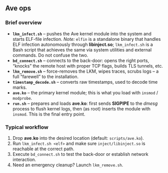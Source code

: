 ## Ave ops

### Brief overview

* **`lkm_infect.sh`** – pushes the Ave kernel module into the system and starts ELF-file infection.
  *Note:* `elfin` is a standalone binary that handles ELF infection autonomously through **libinject.so**; `lkm_infect.sh` is a Bash script that achieves the same via system utilities and external commands. Do not confuse the two.
* **`bd_connect.sh`** – connects to the back-door: opens the right ports, “knocks” the remote host with proper TCP flags, builds TLS tunnels, etc.
* **`lkm_remove.sh`** – force-removes the LKM, wipes traces, scrubs logs – a full “farewell” to the installation.
* **`timestamp_decode.sh`** – converts raw timestamps, used to decode time marks.
* **`ave.ko`** – the primary kernel module; this is what you load with `insmod` / `modprobe`.
* **`run.sh`** – prepares and loads **ave.ko**: first sends **SIGPIPE** to the *dmesg* process to flush kernel logs, then (as root) inserts the module with `insmod`. This is the final entry point.

### Typical workflow

1. Drop **ave.ko** into the desired location (default: `scripts/ave.ko`).
2. Run `lkm_infect.sh <elf>` and make sure `inject/libinject.so` is reachable at the correct path.
3. Execute `bd_connect.sh` to test the back-door or establish network interaction.
4. Need an emergency cleanup? Launch `lkm_remove.sh`.
